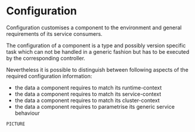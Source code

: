 Configuration
=============

<div class="subtitle"> Configuration customises a component to the environment and general requirements of its service consumers.</div>

The configuration of a component is a type and possibly version specific task
which can not be handled in a generic fashion but has to be executed by the
corresponding controller.

Nevertheless it is possible to distinguish between following aspects of the
required configuration information:

* the data a component requires to match its runtime-context
* the data a component requires to match its service-context
* the data a component requires to match its cluster-context
* the data a component requires to parametrise its generic service behaviour

```
PICTURE
```
